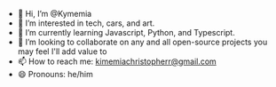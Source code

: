 - 👋 Hi, I’m @Kymemia
- 👀 I’m interested in tech, cars, and art.
- 🌱 I’m currently learning Javascript, Python, and Typescript.
- 💞️ I’m looking to collaborate on any and all open-source projects you may feel I'll add value to
- 📫 How to reach me: kimemiachristopherr@gmail.com
- 😄 Pronouns: he/him

<!---
Kymemia/Kymemia is a ✨ special ✨ repository because its `README.md` (this file) appears on your GitHub profile.
You can click the Preview link to take a look at your changes.
--->
